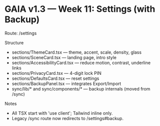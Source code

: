 # GAIA v1.3 — Week 11: Settings (with Backup)
Route: /settings

Structure
- sections/ThemeCard.tsx — theme, accent, scale, density, glass
- sections/SceneCard.tsx — landing page, intro style
- sections/AccessibilityCard.tsx — reduce motion, contrast, underline links
- sections/PrivacyCard.tsx — 4-digit lock PIN
- sections/DefaultsCard.tsx — reset settings
- sections/BackupPanel.tsx — integrates Export/Import
- sync/lib/* and sync/components/* — backup internals (moved from /sync)

Notes
- All TSX start with 'use client'; Tailwind inline only.
- Legacy /sync route now redirects to /settings#backup.
